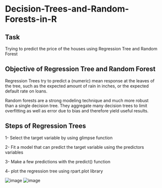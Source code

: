 # Decision-Trees-and-Random-Forests-in-R

## Task

Trying to predict the price of the houses using Regression Tree and Random Forest

## Objective of Regression Tree and Random Forest

Regression Trees try to predict a (numeric) mean response at the leaves of the tree, such as the expected amount of rain in inches, or the expected default rate on loans.

Random forests are a strong modeling technique and much more robust than a single decision tree. They aggregate many decision trees to limit overfitting as well as error due to bias and therefore yield useful results.

## Steps of Regression Trees

1- Select the target variable by using glimpse function

2- Fit a model that can predict the target variable using the predictors variables

3- Make a few predictions with the predict() function 

4- plot the regression tree using rpart.plot library



![image](https://user-images.githubusercontent.com/43942029/82017323-e6166980-9650-11ea-871b-64c865a4d537.png)
![image](https://user-images.githubusercontent.com/43942029/82017341-ee6ea480-9650-11ea-8c94-43d46f1d5782.png)
